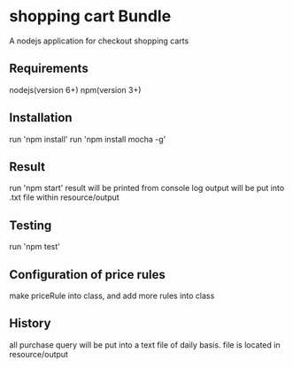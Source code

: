 # shopping cart Bundle
A nodejs application for checkout shopping carts

## Requirements
nodejs(version 6+)
npm(version 3+)

## Installation
run 'npm install'
run 'npm install mocha -g'

## Result
run 'npm start'
result will be printed from console log
output will be put into .txt file within resource/output

## Testing
run 'npm test'

## Configuration of price rules
make priceRule into class, and add more rules into class

## History
all purchase query will be put into a text file of daily basis. file is located in resource/output